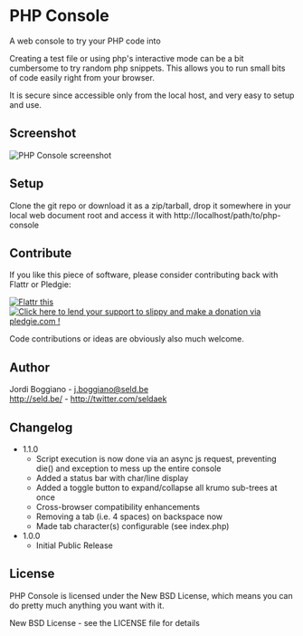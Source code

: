 PHP Console
===========

A web console to try your PHP code into

Creating a test file or using php's interactive mode can be a bit cumbersome to try random php snippets. This allows you to run small bits of code easily right from your browser.

It is secure since accessible only from the local host, and very easy to setup and use.

Screenshot
----------

<img src="http://seld.be/_misc/php-console.png" alt="PHP Console screenshot" border="0" />

Setup
-----

Clone the git repo or download it as a zip/tarball, drop it somewhere in your local web document root and access it with http://localhost/path/to/php-console

Contribute
----------

If you like this piece of software, please consider contributing back with Flattr or Pledgie:

<a href="http://flattr.com/thing/55112/PHP-Web-Debug-Console" target="_blank"><img src="http://api.flattr.com/button/button-static-50x60.png" title="Flattr this" border="0" /></a> <a href="http://pledgie.com/campaigns/12919"><img alt="Click here to lend your support to slippy and make a donation via pledgie.com !" src="http://www.pledgie.com/campaigns/12919.png?skin_name=chrome" border="0" /></a>

Code contributions or ideas are obviously also much welcome.

Author
------

Jordi Boggiano - <j.boggiano@seld.be><br />
<http://seld.be/> - <http://twitter.com/seldaek>

Changelog
---------

- 1.1.0
  - Script execution is now done via an async js request, preventing die() and exception to mess up the entire console
  - Added a status bar with char/line display
  - Added a toggle button to expand/collapse all krumo sub-trees at once
  - Cross-browser compatibility enhancements
  - Removing a tab (i.e. 4 spaces) on backspace now
  - Made tab character(s) configurable (see index.php)
- 1.0.0
  - Initial Public Release

License
-------

PHP Console is licensed under the New BSD License, which means you can do pretty much anything you want with it.

New BSD License - see the LICENSE file for details
